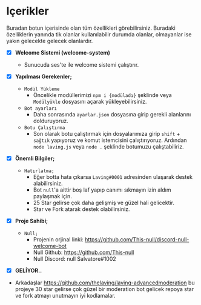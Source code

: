 # Içerikler
 Buradan botun içerisinde olan tüm özellikleri görebilirsiniz. Buradaki özelliklerin yanında tik olanlar kullanılabilir durumda olanlar, olmayanlar ise yakın gelecekte gelecek olanlardır.

 - [x] **Welcome Sistemi (welcome-system)**
   * Sunucuda ses'te ile welcome sistemi çalıştırır.
 - [x] **Yapılması Gerekenler;**
     * `Modül Yükleme`
       * Öncelikle modüllerimizi `npm i {modüladı}` şeklinde veya `Modülyükle` dosyasını açarak yükleyebilirsiniz.
     * `Bot ayarları`
       * Daha sonrasında `ayarlar.json` dosyasına girip gerekli alanlarını dolduruyoruz.
     * `Botu Çalıştırma`
       * Son olarak botu çalıştırmak için dosyalarımıza girip `shift` + `sağtık` yapıyoruz ve komut istemcisini çalıştırıyoruz. Ardından `node laving.js` veya `node .` şeklinde botumuzu çalıştabiliriz.
  - [X] **Önemli Bilgiler;** 
    * `Hatırlatma;`
      * Eğer botta hata çıkarsa `Laving#0001` adresinden ulaşarak destek alabilirsiniz.
      * Bot `null`'a aittir boş laf yapıp canımı sıkmayın izin aldım paylaşmak için.
      * 25 Star gelirse çok daha gelişmiş ve güzel hali gelicektir.
      * Star ve Fork atarak destek olabilirsiniz.
      
  - [X] **Proje Sahibi;** 
    * `Null;`
      * Projenin orjinal linki: https://github.com/This-null/discord-null-welcome-bot
      * Null Github: https://github.com/This-null
      * Null Discord: null Salvatore#1002

  - [X] **GELİYOR..**
  - Arkadaşlar https://github.com/thelaving/laving-advancedmoderation bu projeye 30 star gelirse çok güzel bir moderation bot gelicek repoya star ve fork atmayı unutmayın iyi kodlamalar.

